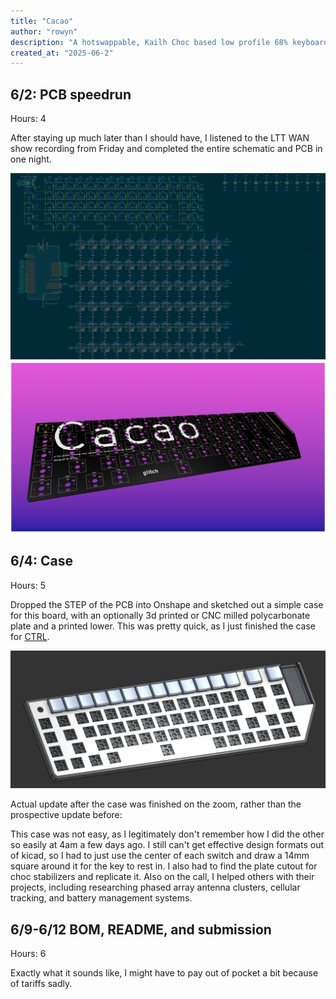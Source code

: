 ```yaml
---
title: "Cacao"
author: "rowyn"
description: "A hotswappable, Kailh Choc based low profile 68% keyboard with a rotary encoder and 4 macro keys. Powered by Orpheus Pico"
created_at: "2025-06-2"
---
```


## 6/2: PCB speedrun
Hours: 4

After staying up much later than I should have, I listened to the LTT WAN show recording from Friday and completed the entire schematic and PCB in one night.

![schematic](/images/sch.png)
![pcb](/images/pcb.png)

## 6/4: Case
Hours: 5

Dropped the STEP of the PCB into Onshape and sketched out a simple case for this board, with an optionally 3d printed or CNC milled polycarbonate plate and a printed lower. This was pretty quick, as I just finished the case for [CTRL](https://githum.com/JustAGlitchFL/CTRL/README.md). 

![case](/images/case.png)

Actual update after the case was finished on the zoom, rather than the prospective update before:

This case was not easy, as I legitimately don't remember how I did the other so easily at 4am a few days ago. I still can't get effective design formats out of kicad, so I had to just use the center of each switch and draw a 14mm square around it for the key to rest in. I also had to find the plate cutout for choc stabilizers and replicate it. Also on the call, I helped others with their projects, including researching phased array antenna clusters, cellular tracking, and battery management systems.

## 6/9-6/12 BOM, README, and submission
Hours: 6

Exactly what it sounds like, I might have to pay out of pocket a bit because of tariffs sadly.
